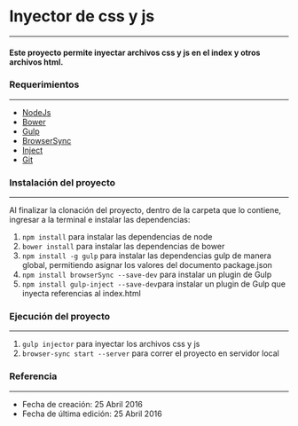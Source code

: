 # **Inyector de css y js**
***
#### Este proyecto permite inyectar archivos css y js en el index y otros archivos html.

### **Requerimientos**
***
* [NodeJs](https://nodejs.org/en/)
 * [Bower](http://bower.io/)
 * [Gulp](https://www.npmjs.com/package/gulp)
  * [BrowserSync](https://www.browsersync.io/docs/gulp/)
  * [Inject](https://www.npmjs.com/package/gulp-inject)
* [Git](https://git-scm.com/)

### **Instalación del proyecto**
***
Al finalizar la clonación del proyecto, dentro de la carpeta que lo contiene, ingresar a la terminal e instalar las dependencias:
1.  `npm install` para instalar las dependencias de node
2.  `bower install` para instalar las dependencias de bower
3.  `npm install -g gulp` para instalar las dependencias gulp de manera global, permitiendo asignar los valores del documento package.json
4.  `npm install browserSync --save-dev` para instalar un plugin de Gulp
5.  `npm install gulp-inject --save-dev`para instalar un plugin de Gulp que inyecta referencias al index.html

### **Ejecución del proyecto**
***
1. `gulp injector` para inyectar los archivos css y js
2. `browser-sync start --server` para correr el proyecto en servidor local

### **Referencia**
***
* Fecha de creación: 25 Abril 2016
* Fecha de última edición: 25 Abril 2016

